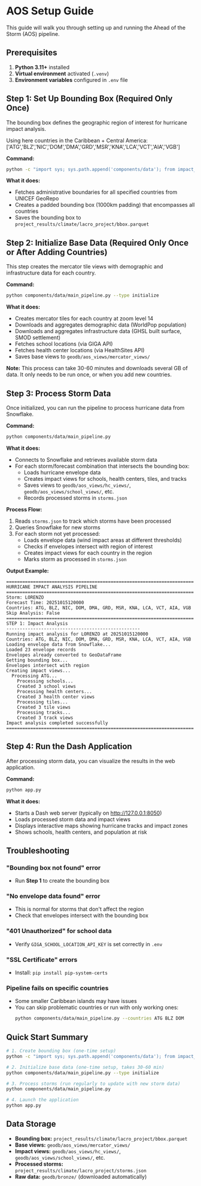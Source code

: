 # AOS Setup Guide

This guide will walk you through setting up and running the Ahead of the Storm (AOS) pipeline.

## Prerequisites

1. **Python 3.11+** installed
2. **Virtual environment** activated (`.venv`)
3. **Environment variables** configured in `.env` file

## Step 1: Set Up Bounding Box (Required Only Once)

The bounding box defines the geographic region of interest for hurricane impact analysis.

Using here countries in the Caribbean + Central America: ['ATG','BLZ','NIC','DOM','DMA','GRD','MSR','KNA','LCA','VCT','AIA','VGB']

**Command:**
```bash
python -c "import sys; sys.path.append('components/data'); from impact_analysis import save_bounding_box; countries = ['ATG','BLZ','NIC','DOM','DMA','GRD','MSR','KNA','LCA','VCT','AIA','VGB']; save_bounding_box(countries); print('Bounding box created!')"
```

**What it does:**
- Fetches administrative boundaries for all specified countries from UNICEF GeoRepo
- Creates a padded bounding box (1000km padding) that encompasses all countries
- Saves the bounding box to `project_results/climate/lacro_project/bbox.parquet`


## Step 2: Initialize Base Data (Required Only Once or After Adding Countries)

This step creates the mercator tile views with demographic and infrastructure data for each country.

**Command:**
```bash
python components/data/main_pipeline.py --type initialize
```

**What it does:**
- Creates mercator tiles for each country at zoom level 14
- Downloads and aggregates demographic data (WorldPop population)
- Downloads and aggregates infrastructure data (GHSL built surface, SMOD settlement)
- Fetches school locations (via GIGA API)
- Fetches health center locations (via HealthSites API)
- Saves base views to `geodb/aos_views/mercator_views/`

**Note:** This process can take 30-60 minutes and downloads several GB of data. It only needs to be run once, or when you add new countries.


## Step 3: Process Storm Data

Once initialized, you can run the pipeline to process hurricane data from Snowflake.

**Command:**
```bash
python components/data/main_pipeline.py
```

**What it does:**
- Connects to Snowflake and retrieves available storm data
- For each storm/forecast combination that intersects the bounding box:
  - Loads hurricane envelope data
  - Creates impact views for schools, health centers, tiles, and tracks
  - Saves views to `geodb/aos_views/hc_views/`, `geodb/aos_views/school_views/`, etc.
  - Records processed storms in `storms.json`

**Process Flow:**
1. Reads `storms.json` to track which storms have been processed
2. Queries Snowflake for new storms
3. For each storm not yet processed:
   - Loads envelope data (wind impact areas at different thresholds)
   - Checks if envelopes intersect with region of interest
   - Creates impact views for each country in the region
   - Marks storm as processed in `storms.json`

**Output Example:**
```
======================================================================
HURRICANE IMPACT ANALYSIS PIPELINE
======================================================================
Storm: LORENZO
Forecast Time: 20251015120000
Countries: ATG, BLZ, NIC, DOM, DMA, GRD, MSR, KNA, LCA, VCT, AIA, VGB
Skip Analysis: False
======================================================================
STEP 1: Impact Analysis
--------------------------------------------------
Running impact analysis for LORENZO at 20251015120000
Countries: ATG, BLZ, NIC, DOM, DMA, GRD, MSR, KNA, LCA, VCT, AIA, VGB
Loading envelope data from Snowflake...
Loaded 23 envelope records
Envelopes already converted to GeoDataFrame
Getting bounding box...
Envelopes intersect with region
Creating impact views...
  Processing ATG...
    Processing schools...
    Created 3 school views
    Processing health centers...
    Created 3 health center views
    Processing tiles...
    Created 3 tile views
    Processing tracks...
    Created 3 track views
Impact analysis completed successfully
======================================================================
```

## Step 4: Run the Dash Application

After processing storm data, you can visualize the results in the web application.

**Command:**
```bash
python app.py
```

**What it does:**
- Starts a Dash web server (typically on http://127.0.0.1:8050)
- Loads processed storm data and impact views
- Displays interactive maps showing hurricane tracks and impact zones
- Shows schools, health centers, and population at risk



## Troubleshooting

### "Bounding box not found" error
- Run **Step 1** to create the bounding box

### "No envelope data found" error
- This is normal for storms that don't affect the region
- Check that envelopes intersect with the bounding box

### "401 Unauthorized" for school data
- Verify `GIGA_SCHOOL_LOCATION_API_KEY` is set correctly in `.env`

### "SSL Certificate" errors
- Install: `pip install pip-system-certs`

### Pipeline fails on specific countries
- Some smaller Caribbean islands may have issues
- You can skip problematic countries or run with only working ones:
  ```bash
  python components/data/main_pipeline.py --countries ATG BLZ DOM
  ```

## Quick Start Summary

```bash
# 1. Create bounding box (one-time setup)
python -c "import sys; sys.path.append('components/data'); from impact_analysis import save_bounding_box; save_bounding_box(['ATG','BLZ','NIC','DOM','DMA','GRD','MSR','KNA','LCA','VCT','AIA','VGB'])"

# 2. Initialize base data (one-time setup, takes 30-60 min)
python components/data/main_pipeline.py --type initialize

# 3. Process storms (run regularly to update with new storm data)
python components/data/main_pipeline.py

# 4. Launch the application
python app.py
```

## Data Storage

- **Bounding box:** `project_results/climate/lacro_project/bbox.parquet`
- **Base views:** `geodb/aos_views/mercator_views/`
- **Impact views:** `geodb/aos_views/hc_views/`, `geodb/aos_views/school_views/`, etc.
- **Processed storms:** `project_results/climate/lacro_project/storms.json`
- **Raw data:** `geodb/bronze/` (downloaded automatically)


